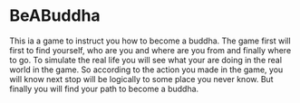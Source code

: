 # BeABuddha
This ia a game to instruct you how to become a buddha. The game first will first to find yourself, who are you and where are you from and finally where to go. To simulate the real life you will see what your are doing in the real world in the game. So according to the action you made in the game, you will know next stop will be logically to some place you never know. But finally you will find your path to become a buddha.
